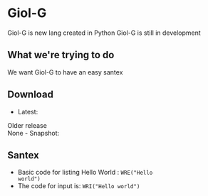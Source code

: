# Giol-G
Giol-G is new lang created in Python
Giol-G is still in development
## What we're trying to do
We want Giol-G to have an easy santex
## Download
- Latest:
<detalis>
<summary>Older release</summary>
None
</details>
- Snapshot:


## Santex
- Basic code for listing Hello World : <code>WRE("Hello world")</code>
- The code for input is: <code>WRI("Hello world")</code>
